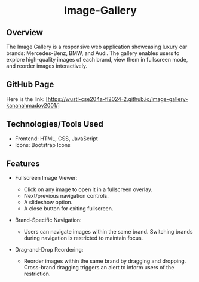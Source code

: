 <div align="center">
    <h1 id="Header">Image-Gallery</h1>
</div>

## Overview
The Image Gallery is a responsive web application showcasing luxury car brands: Mercedes-Benz, BMW, and Audi. The gallery enables users to explore high-quality images of each brand, view them in fullscreen mode, and reorder images interactively.

## GitHub Page
Here is the link: [https://wustl-cse204a-fl2024-2.github.io/image-gallery-kananahmadov2001/]

## Technologies/Tools Used
* Frontend: HTML, CSS, JavaScript
* Icons: Bootstrap Icons

## Features
* Fullscreen Image Viewer:
  * Click on any image to open it in a fullscreen overlay.
  * Next/previous navigation controls.
  * A slideshow option.
  * A close button for exiting fullscreen.

* Brand-Specific Navigation:
  * Users can navigate images within the same brand. Switching brands during navigation is restricted to maintain focus.

* Drag-and-Drop Reordering:
  * Reorder images within the same brand by dragging and dropping. Cross-brand dragging triggers an alert to inform users of the restriction.

